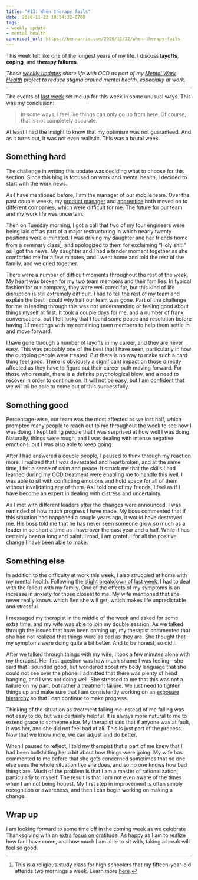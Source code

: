 ```yaml
---
title: "#13: When therapy fails"
date: 2020-11-22 18:54:32-0700
tags:
- weekly update
- mental health
canonical_url: https://bennorris.com/2020/11/22/when-therapy-fails
---
```


This week felt like one of the longest years of my life. I discuss **layoffs**, **coping**, and **therapy failures**.

_These [weekly updates](https://bennorris.com/tags/weekly-update/) share life with OCD as part of my [Mental Work Health](https://bennorris.com/mental-work-health) project to reduce stigma around mental health, especially at work._

***

The events of [last week](https://bennorris.com/2020/11/16/a-slight-breakdown) set me up for this week in some unusual ways. This was my conclusion:

> In some ways, I feel like things can only go up from here. Of course, that is not completely accurate.

At least I had the insight to know that my optimism was not guaranteed. And as it turns out, it was not even realistic. This was a brutal week.


## Something hard

The challenge in writing this update was deciding what to choose for this section. Since this blog is focused on work and mental health, I decided to start with the work news.

As I have mentioned before, I am the manager of our mobile team. Over the past couple weeks, my [product manager](https://bennorris.com/2020/11/09/human-or-robot) and [apprentice](https://bennorris.com/2020/11/02/loss-and-uncertainty) both moved on to different companies, which were difficult for me. The future for our team and my work life was uncertain.

Then on Tuesday morning, I got a call that two of my four engineers were being laid off as part of a major restructuring in which nearly twenty positions were eliminated. I was driving my daughter and her friends home from a seminary class[^1], and apologized to them for exclaiming “Holy shit!” as I got the news. My daughter and I had a tender moment together as she comforted me for a few minutes, and I went home and told the rest of the family, and we cried together.

There were a number of difficult moments throughout the rest of the week. My heart was broken for my two team members and their families. In typical fashion for our company, they were well cared for, but this kind of life disruption is still extremely difficult. I had to tell the rest of my team and explain the best I could why half our team was gone. Part of the challenge for me in leading through this was not understanding or feeling good about things myself at first. It took a couple days for me, and a number of frank conversations, but I felt lucky that I found some peace and resolution before having 1:1 meetings with my remaining team members to help them settle in and move forward.

I have gone through a number of layoffs in my career, and they are never easy. This was probably one of the best that I have seen, particularly in how the outgoing people were treated. But there is no way to make such a hard thing feel good. There is obviously a significant impact on those directly affected as they have to figure out their career path moving forward. For those who remain, there is a definite psychological blow, and a need to recover in order to continue on. It will not be easy, but I am confident that we will all be able to come out of this successfully.


## Something good

Percentage-wise, our team was the most affected as we lost half, which prompted many people to reach out to me throughout the week to see how I was doing. I kept telling people that I was surprised at how well I was doing. Naturally, things were rough, and I was dealing with intense negative emotions, but I was also able to keep going.

After I had answered a couple people, I paused to think through my reaction more. I realized that I _was_ devastated and heartbroken, and at the same time, I felt a sense of calm and peace. It struck me that the skills I had learned during my OCD treatment were enabling me to handle this well. I was able to sit with conflicting emotions and hold space for all of them without invalidating any of them. As I told one of my friends, I feel as if I have become an expert in dealing with distress and uncertainty.

As I met with different leaders after the changes were announced, I was reminded of how much progress I have made. My boss commented that if this situation had happened a couple years ago, it would have destroyed me. His boss told me that he has never seen someone grow so much as a leader in so short a time as I have over the past year and a half. While it has certainly been a long and painful road, I am grateful for all the positive change I have been able to make.


## Something else

In addition to the difficulty at work this week, I also struggled at home with my mental health. Following the [slight breakdown of last week](https://bennorris.com/2020/11/16/a-slight-breakdown), I had to deal with the fallout with my family. One of the effects of my symptoms is an increase in anxiety for those closest to me. My wife mentioned that she never really knows which Ben she will get, which makes life unpredictable and stressful.

I messaged my therapist in the middle of the week and asked for some extra time, and my wife was able to join my double session. As we talked through the issues that have been coming up, my therapist commented that she had not realized that things were as bad as they are. She thought that my symptoms were doing quite a bit better. And to be honest, so did I.

After we talked through things with my wife, I took a few minutes alone with my therapist. Her first question was how much shame I was feeling—she said that I sounded good, but wondered about my body language that she could not see over the phone. I admitted that there was plenty of head hanging, and I was not doing well. She stressed to me that this was not a failure on my part, but rather a treatment failure. We just need to tighten things up and make sure that I am consistently working on an [exposure hierarchy](https://en.wikipedia.org/wiki/Exposure_hierarchy) so that I can continue to make progress.

Thinking of the situation as treatment failing me instead of me failing was not easy to do, but was certainly helpful. It is always more natural to me to extend grace to someone else. My therapist said that if anyone was at fault, it was her, and she did not feel bad at all. This is just part of the process. Now that we know more, we can adjust and do better.

When I paused to reflect, I told my therapist that a part of me knew that I had been bullshitting her a bit about how things were going. My wife has commented to me before that she gets concerned sometimes that no one else sees the whole situation like she does, and so no one knows how bad things are. Much of the problem is that I am a master of rationalization, particularly to myself. The result is that I am not even aware of the times when I am not being honest. My first step in improvement is often simply recognition or awareness, and then I can begin working on making a change.


## Wrap up

I am looking forward to some time off in the coming week as we celebrate Thanksgiving with an [extra focus on gratitude](https://www.churchofjesuschrist.org/inspiration/the-story-behind-my-global-prayer-of-gratitude). As happy as I am to realize how far I have come, and how much I am able to sit with, taking a break will feel so good.



[^1]: This is a religious study class for high schoolers that my fifteen-year-old attends two mornings a week. Learn more [here](https://newsroom.churchofjesuschrist.org/topic/seminary).